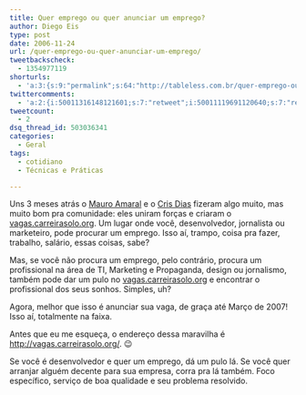 ```yaml
---
title: Quer emprego ou quer anunciar um emprego?
author: Diego Eis
type: post
date: 2006-11-24
url: /quer-emprego-ou-quer-anunciar-um-emprego/
tweetbackscheck:
  - 1354977119
shorturls:
  - 'a:3:{s:9:"permalink";s:64:"http://tableless.com.br/quer-emprego-ou-quer-anunciar-um-emprego";s:7:"tinyurl";s:26:"http://tinyurl.com/4385v8z";s:4:"isgd";s:19:"http://is.gd/f3Pksh";}'
twittercomments:
  - 'a:2:{i:50011316148121601;s:7:"retweet";i:50011119691120640;s:7:"retweet";}'
tweetcount:
  - 2
dsq_thread_id: 503036341
categories:
  - Geral
tags:
  - cotidiano
  - Técnicas e Práticas

---
```

Uns 3 meses atrás o [Mauro Amaral][1] e o [Cris Dias][2] fizeram algo muito, mas muito bom pra comunidade: eles uniram forças e criaram o [vagas.carreirasolo.org][3]. Um lugar onde você, desenvolvedor, jornalista ou marketeiro, pode procurar um emprego. Isso aí, trampo, coisa pra fazer, trabalho, salário, essas coisas, sabe?

Mas, se você não procura um emprego, pelo contrário, procura um profissional na área de TI, Marketing e Propaganda, design ou jornalismo, também pode dar um pulo no [vagas.carreirasolo.org][3] e encontrar o profissional dos seus sonhos. Simples, uh?

Agora, melhor que isso é anunciar sua vaga, de graça até Março de 2007! Isso aí, totalmente na faixa.

Antes que eu me esqueça, o endereço dessa maravilha é <http://vagas.carreirasolo.org/>. 😉

Se você é desenvolvedor e quer um emprego, dá um pulo lá. Se você quer arranjar alguém decente para sua empresa, corra pra lá também. Foco específico, serviço de boa qualidade e seu problema resolvido.

 [1]: http://www.carreirasolo.org
 [2]: http://crisdias.com
 [3]: http://vagas.carreirasolo.org/